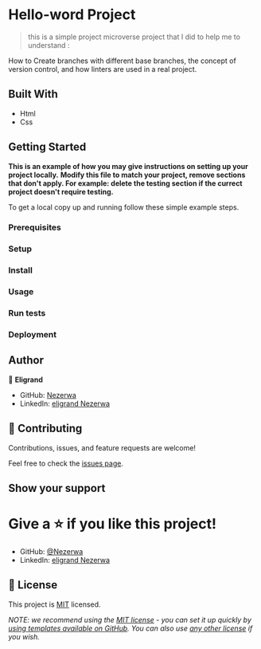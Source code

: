 
# Hello-word Project

> this is a simple project  microverse project that I did to help me to understand :

How to Create branches with different base branches,
 the concept of version control,
and how linters are used in a real project.

## Built With

- Html
- Css


## Getting Started

**This is an example of how you may give instructions on setting up your project locally.**
**Modify this file to match your project, remove sections that don't apply. For example: delete the testing section if the currect project doesn't require testing.**

To get a local copy up and running follow these simple example steps.

### Prerequisites

### Setup

### Install

### Usage

### Run tests

### Deployment



## Author

👤 **Eligrand**

- GitHub: [Nezerwa](https://github.com/settings/profile)
- LinkedIn: [eligrand Nezerwa](https://www.linkedin.com/in/eligrand-nezerwa/)



## 🤝 Contributing

Contributions, issues, and feature requests are welcome!

Feel free to check the [issues page](../../issues/).

## Show your support

Give a ⭐️ if you like this project!
=======


- GitHub: [@Nezerwa](https://https://github.com/Nezerwa)
- LinkedIn: [eligrand Nezerwa](https://https://www.linkedin.com/in/eligrand-nezerwa/)



## 📝 License

This project is [MIT](./LICENSE) licensed.

_NOTE: we recommend using the [MIT license](https://choosealicense.com/licenses/mit/) - you can set it up quickly by [using templates available on GitHub](https://docs.github.com/en/communities/setting-up-your-project-for-healthy-contributions/adding-a-license-to-a-repository). You can also use [any other license](https://choosealicense.com/licenses/) if you wish._
